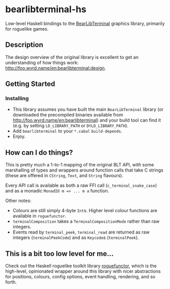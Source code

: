 # bearlibterminal-hs

Low-level Haskell bindings to the [BearLibTerminal](http://foo.wyrd.name/en:bearlibterminal) graphics library, primarily for roguelike games.

## Description

The design overview of the original library is excellent to get an understanding of how things work: http://foo.wyrd.name/en:bearlibterminal:design.

## Getting Started

### Installing

* This library assumes you have built the main `BearLibTerminal` library (or downloaded the precompiled binaries available from http://foo.wyrd.name/en:bearlibterminal) and your build tool can find it (e.g. by setting `LD_LIBRARY_PATH` or `DYLD_LIBRARY_PATH`).
* Add `bearlibterminal` to your `*.cabal` `build-depends`.
* Enjoy.

## How can I do things?

This is pretty much a 1-to-1 mapping of the original BLT API, with some marshalling of types and wrappers around function calls that take C strings (these are offered in `CString`, `Text`, and `String` flavours).

Every API call is available as both a raw FFI call (`c_terminal_snake_case`) and as a monadic `MonadIO m => ... m a` function.

Other notes:
- Colours are still simply 4-byte `Int`s. Higher level colour functions are available in `roguefunctor`.
- `terminalComposition` takes a `TerminalCompositionMode` rather than raw integers.
- Events read by `terminal_peek`, `terminal_read` are returned as raw integers (`terminalPeekCode`) and as `Keycode`s (`terminalPeek`).

## This is a bit too low level for me...

Check out the Haskell roguelike toolkit library [roguefunctor](https://github.com/ppkfs/roguefunctor), which is the high-level, opinionated wrapper around this library with nicer abstractions for positions, colours, config options, event handling, rendering, and so forth.
